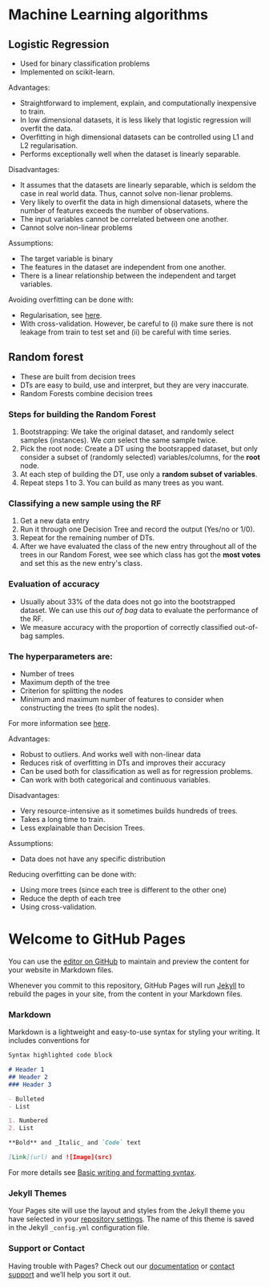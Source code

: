 # Machine Learning algorithms

## Logistic Regression
- Used for binary classification problems
- Implemented on scikit-learn.

Advantages: 
- Straightforward to implement, explain, and computationally inexpensive to train.
- In low dimensional datasets, it is less likely that logistic regression will overfit the data.
- Overfitting in high dimensional datasets can be controlled using L1 and L2 regularisation.
- Performs exceptionally well when the dataset is linearly separable.

Disadvantages: 
- It assumes that the datasets are linearly separable, which is seldom the case in real world data. Thus, cannot solve non-lienar problems.
- Very likely to overfit the data in high dimensional datasets, where the number of features exceeds the number of observations.
- The input variables cannot be correlated between one another. 
- Cannot solve non-linear problems


Assumptions:
- The target variable is binary 
- The features in the dataset are independent from one another.
- There is a linear relationship between the independent and target variables. 

Avoiding overfitting can be done with:
- Regularisation, see [here](https://scikit-learn.org/stable/modules/linear_model.html#logistic-regression).
- With cross-validation. However, be careful to (i) make sure there is not leakage from train to test set and (ii) be careful with time series.

## Random forest
- These are built from decision trees
- DTs are easy to build, use and interpret, but they are very inaccurate.
- Random Forests combine decision trees

### Steps for building the Random Forest
1. Bootstrapping: We take the original dataset, and randomly select samples (instances). We _can_ select the same sample twice.
2. Pick the root node: Create a DT using the bootsrapped dataset, but only consider a subset of (randomly selected) variables/columns, for the **root** node. 
3. At each step of building the DT, use only a **random subset of variables**.
4. Repeat steps 1 to 3. You can build as many trees as you want. 

### Classifying a new sample using the RF
1. Get a new data entry
2. Run it through one Decision Tree and record the output (Yes/no or 1/0). 
3. Repeat for the remaining number of DTs.
4. After we have evaluated the class of the new entry throughout all of the trees in our Random Forest, wee see which class has got the **most votes** and set this as the new entry's class. 

### Evaluation of accuracy

- Usually about 33% of the data does not go into the bootstrapped dataset. We can use this _out of bag_ data to evaluate the performance of the RF.
- We measure accuracy with the proportion of correctly classified out-of-bag samples.



### The hyperparameters are: 
- Number of trees
- Maximum depth of the tree
- Criterion for splitting the nodes
- Minimum and maximum number of features to consider when constructing the trees (to split the nodes). 

For more information see [here](https://scikit-learn.org/stable/modules/generated/sklearn.ensemble.RandomForestClassifier.html).

Advantages: 

- Robust to outliers. And works well with non-linear data
- Reduces risk of overfitting in DTs and improves their accuracy
- Can be used both for classification as well as for regression problems.
- Can work with both categorical and continuous variables.


Disadvantages: 

- Very resource-intensive as it sometimes builds hundreds of trees.
- Takes a long time to train. 
- Less explainable than Decision Trees.


Assumptions:
- Data does not have any specific distribution


Reducing overfitting can be done with: 
- Using more trees (since each tree is different to the other one)
- Reduce the depth of each tree
- Using cross-validation.

# Welcome to GitHub Pages

You can use the [editor on GitHub](https://github.com/ii616/ioanniskaratsivoulis.github.io/edit/gh-pages/index.md) to maintain and preview the content for your website in Markdown files.

Whenever you commit to this repository, GitHub Pages will run [Jekyll](https://jekyllrb.com/) to rebuild the pages in your site, from the content in your Markdown files.

### Markdown

Markdown is a lightweight and easy-to-use syntax for styling your writing. It includes conventions for

```markdown
Syntax highlighted code block

# Header 1
## Header 2
### Header 3

- Bulleted
- List

1. Numbered
2. List

**Bold** and _Italic_ and `Code` text

[Link](url) and ![Image](src)
```

For more details see [Basic writing and formatting syntax](https://docs.github.com/en/github/writing-on-github/getting-started-with-writing-and-formatting-on-github/basic-writing-and-formatting-syntax).

### Jekyll Themes

Your Pages site will use the layout and styles from the Jekyll theme you have selected in your [repository settings](https://github.com/ii616/ioanniskaratsivoulis.github.io/settings/pages). The name of this theme is saved in the Jekyll `_config.yml` configuration file.

### Support or Contact

Having trouble with Pages? Check out our [documentation](https://docs.github.com/categories/github-pages-basics/) or [contact support](https://support.github.com/contact) and we’ll help you sort it out.

